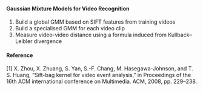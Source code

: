 #### Gaussian Mixture Models for Video Recognition

1. Build a global GMM based on SIFT features from training videos
2. Build a specialised GMM for each video clip
3. Measure video-video distance using a formula induced from Kullback–Leibler divergence

#### Reference 

[1] X. Zhou, X. Zhuang, S. Yan, S.-F. Chang, M. Hasegawa-Johnson, and T. S. Huang, “Sift-bag kernel for video event analysis,” in Proceedings of the 16th ACM international conference on Multimedia. ACM, 2008, pp. 229–238.



